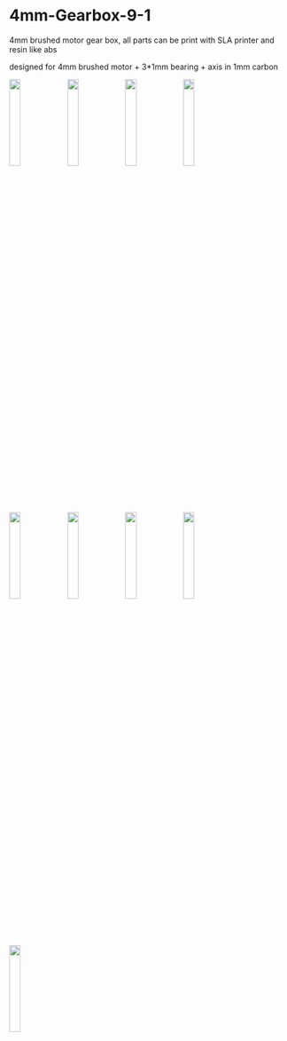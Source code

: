 # 4mm-Gearbox-9-1
4mm brushed motor gear box, all parts can be print with SLA printer and resin like abs

designed for 4mm brushed motor + 3*1mm bearing + axis in 1mm carbon

<img src="https://user-images.githubusercontent.com/89079859/156010112-eda88220-9e97-405b-a50b-c9f07100fcf6.JPG" width="20%" height="20%">
<img src="https://user-images.githubusercontent.com/89079859/156010137-4da85f24-62c7-46bd-a283-5f37d809bfc0.JPG" width="20%" height="20%">
<img src="https://user-images.githubusercontent.com/89079859/156011839-1111b072-7b61-4e10-8dc7-c06ec51188d8.JPG" width="20%" height="20%">
<img src="https://user-images.githubusercontent.com/89079859/156011851-2bc40c1c-9e38-42e3-bcc1-f00614ba4dca.JPG" width="20%" height="20%">
<img src="https://user-images.githubusercontent.com/89079859/156011864-f4b0ead6-f204-4e14-b137-ef40cdc50189.JPG" width="20%" height="20%">
<img src="https://user-images.githubusercontent.com/89079859/156012583-7d618949-a9e3-4de1-be4f-973cb11c0ff6.JPG" width="20%" height="20%">
<img src="https://user-images.githubusercontent.com/89079859/156012599-681804e4-71d8-44b8-a009-4c768e174f6b.JPG" width="20%" height="20%">
<img src="https://user-images.githubusercontent.com/89079859/156012607-f04033c2-d9a0-44b5-b7f0-35cdeb5b95af.JPG" width="20%" height="20%">
<img src="https://user-images.githubusercontent.com/89079859/156012626-11a72e89-bc85-4d6a-bf18-ba6bda045310.JPG" width="20%" height="20%">
